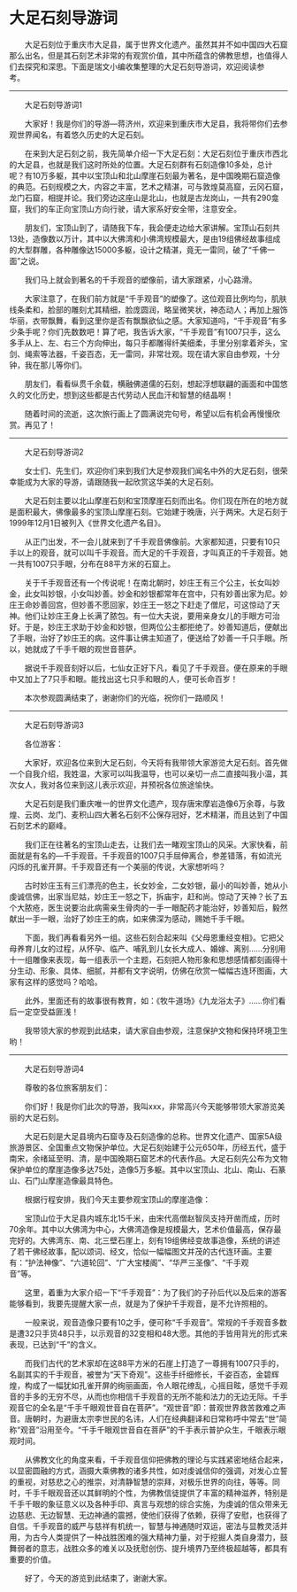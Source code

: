 # 大足石刻导游词  
&emsp;&emsp;大足石刻位于重庆市大足县，属于世界文化遗产。虽然其并不如中国四大石窟那么出名，但是其石刻艺术非常的有观赏价值，其中所蕴含的佛教思想，也值得人们去探究和深思。下面是瑞文小编收集整理的大足石刻导游词，欢迎阅读参考。&emsp;&emsp;  
***  
&emsp;&emsp;大足石刻导游词1&emsp;&emsp;  

&emsp;&emsp;大家好！我是你们的导游—蒋济州，欢迎来到重庆市大足县，我将带你们去参观世界闻名，有着悠久历史的大足石刻。&emsp;&emsp;  

&emsp;&emsp;在来到大足石刻之前，我先简单介绍一下大足石刻：大足石刻位于重庆市西北的大足县，也就是我们这时所处的位置。大足石刻群有石刻造像10多处，总计呢？有10万多躯，其中以宝顶山和北山摩崖石刻最为著名，是中国晚期石窟造像的典范。石刻规模之大，内容之丰富，艺术之精湛，可与敦煌莫高窟，云冈石窟，龙门石窟，相提并论。我们旁边这座山是北山，也就是古龙岗山，一共有290龛窟，我们的车正向宝顶山方向行驶，请大家系好安全带，注意安全。&emsp;&emsp;  

&emsp;&emsp;朋友们，宝顶山到了，请随我下车，我会便走边给大家讲解。宝顶山石刻共13处，造像数以万计，其中以大佛湾和小佛湾规模最大，是由19组佛经故事组成的大型群雕，各种雕像达15000多躯，设计之精湛，竟无一雷同，破了“千佛一面”之说。&emsp;&emsp;  

&emsp;&emsp;我们马上就会到著名的千手观音的塑像前，请大家跟紧，小心路滑。&emsp;&emsp;  

&emsp;&emsp;大家注意了，在我们前方就是“千手观音”的塑像了。这位观音比例均匀，肌肤线条柔和，脸部的雕刻尤其精细，脸庞圆润，略呈微笑状，神态动人；再加上服饰华丽，衣带飘舞，看到这里你是否有飘飘欲仙之感。大家知道吗，“千手观音”有多少条手呢？你们先数数吧！算了吧，我告诉大家，“千手观音”有1007只手，这么多手从上、左、右三个方向伸出，每只手都雕得纤美细柔，手里分别拿着斧头，宝剑、绳索等法器，千姿百态，无一雷同，非常壮观。现在请大家自由参观，十分钟，我在那儿等你们。&emsp;&emsp;  

&emsp;&emsp;朋友们，看看纵贯千余载，横融佛道儒的石刻，想起浮想联翩的画面和中国悠久的文化历史，想到这些都是古代劳动人民血汗和智慧的结晶啊！&emsp;&emsp;  

&emsp;&emsp;随着时间的流逝，这次旅行画上了圆满说完句号，希望以后有机会再慢慢欣赏。再见了！&emsp;&emsp;  
***  
&emsp;&emsp;大足石刻导游词2&emsp;&emsp;  

&emsp;&emsp;女士们、先生们，欢迎你们来到我们大足参观我们闻名中外的大足石刻，很荣幸能成为大家的导游，请跟随我一起欣赏这华美的大足石刻。&emsp;&emsp;  

&emsp;&emsp;大足石刻主要以北山摩崖石刻和宝顶摩崖石刻而出名。你们现在所在的地方就是面积最大，佛像最多的宝顶山摩崖石刻。它始建于晚唐，兴于两宋。大足石刻于1999年12月1日被列入《世界文化遗产名目》。&emsp;&emsp;  

&emsp;&emsp;从正门出发，不一会儿就来到了千手观音佛像前。大家都知道，只要有10只手以上的观音，就可以叫千手观音。而大足的千手观音，才叫真正的千手观音。她一共有1007只手眼，分布在88平方米的石窟上。&emsp;&emsp;  

&emsp;&emsp;关于千手观音还有一个传说呢！在南北朝时，妙庄王有三个公主，长女叫妙金，此女叫妙银，小女叫妙善。妙金和妙银都常年在宫中，只有妙善出家为尼。妙庄王命妙善回宫，但妙善不愿回家，妙庄王一怒之下赶走了僧尼，可这惊动了天神。他们让妙庄王身上长满了脓包。有一位大夫说，要用亲身女儿的手眼方可治好。于是，妙庄王求助于妙金和妙银，但两位公主都拒绝了。妙善知道后，便献出了手眼，治好了妙庄王的病。这件事让佛主知道了，便送给了妙善一千只手眼。所以，她就成了千手千眼的观世音菩萨。&emsp;&emsp;  

&emsp;&emsp;据说千手观音刻好以后，七仙女正好下凡，看见了千手观音。便在原来的手眼中又加上了7只手和眼。能找出这七只手和眼的人，便可长命百岁！&emsp;&emsp;  

&emsp;&emsp;本次参观圆满结束了，谢谢你们的光临，祝你们一路顺风！&emsp;&emsp;  
***  
&emsp;&emsp;大足石刻导游词3&emsp;&emsp;  

&emsp;&emsp;各位游客：&emsp;&emsp;  

&emsp;&emsp;大家好，欢迎各位来到大足石刻，今天将有我带领大家游览大足石刻。首先做一个自我介绍，我姓温，大家可以叫我温导，也可以亲切一点二直接叫我小温，其次女人，我对各位来到这儿表示欢迎，并预祝各位旅途愉快。&emsp;&emsp;  

&emsp;&emsp;大足石刻是我们重庆唯一的世界文化遗产，现存唐宋摩岩造像6万余尊，与敦煌、云岗、龙门、麦积山四大著名石刻不公保存冠好，艺术精湛，而且达到了中国石刻艺术的巅峰。&emsp;&emsp;  

&emsp;&emsp;我们正在往著名的宝顶山走去，让我们去一睹观宝顶山的风采。大家快看，前面就是有名的—千手观音。千手观音的1007只手屈伸离合，参差错落，有如流光闪烁的孔雀开屏。千手观音还有一个美丽的传说，大家想听吗？&emsp;&emsp;  

&emsp;&emsp;古时妙庄玉有三们漂亮的色主，长女妙金，二女妙银，最小的叫妙善，她从小虔诚信佛，出家当尼姑，妙庄王一怒之下，拆庙宇，赶和尚。惊动了天神？长了五个大脓疮，医生说要治此病需亲生骨肉的一手一眼配药才能治好，妙善知后，毅然献出一手一眼，治好了妙庄王的病，如来佛深为感动，赐她千手千眼。&emsp;&emsp;  

&emsp;&emsp;下面，我们再看看另外一组。这些石刻合起来叫《父母恩重经变相》。它把父母养育儿女的过程，从怀孕、临产、哺乳到儿女长大成人、婚嫁、离别……分别用十一组雕像来表现，每一组表示一个主题，石刻把人物形象和思想感情都刻画得十分生动、形象、具体、细腻，并都有文字说明，仿佛在欣赏一幅幅古连环图画，大家有这样的感觉吗？哈哈。&emsp;&emsp;  

&emsp;&emsp;此外，里面还有的故事很有教育，如：《牧牛道场》《九龙浴太子》……你们看后一定空受益匪浅！&emsp;&emsp;  

&emsp;&emsp;我带领大家的参观到此结束，请大家自由参观，注意保护文物和保持环境卫生哟！&emsp;&emsp;  
***  
&emsp;&emsp;大足石刻导游词4&emsp;&emsp;  

&emsp;&emsp;尊敬的各位旅客朋友们：&emsp;&emsp;  

&emsp;&emsp;你们好！我是你们此次的导游，我叫xxx，非常高兴今天能够带领大家游览美丽的大足石刻。&emsp;&emsp;  

&emsp;&emsp;大足石刻是大足县境内石窟寺及石刻造像的总称。世界文化遗产、国家5A级旅游景区、全国重点文物保护单位。大足石刻始建于公元650年，历经五代，盛于南宋，余绪延至明、清，是中国晚期石窟艺术的代表作品。大足石刻先公布为文物保护单位的摩崖造像多达75处，造像5万多躯。其中以宝顶山、北山、南山、石篆山、石门山摩崖造像最具特色。&emsp;&emsp;  

&emsp;&emsp;根据行程安排，我们今天主要参观宝顶山的摩崖造像：&emsp;&emsp;  

&emsp;&emsp;宝顶山位于大足县内城东北15千米，由宋代高僧赵智凤支持开凿而成，历时70余年。其中以大佛湾为中心，大佛湾造像是规模最大，艺术价值最高，保存最完好的。大佛湾东、南、北三壁石崖上，刻有19组佛经变故事造像，系统的讲述了若干佛经故事，配以颂词、经文，恰似一幅幅图文并茂的古代连环画。主要有：“护法神像”、“六道轮回”、“广大宝楼阁”、“华严三圣像”、“千手观音”等。&emsp;&emsp;  

&emsp;&emsp;这里，着重为大家介绍一下“千手观音”：为了我们的子孙后代以及后来的游客能够看到，我要先提醒大家一点，就是为了保护千手观音，是不允许照相的。&emsp;&emsp;  

&emsp;&emsp;一般来说，观音造像只要有10之手，便可称“千手观音”。常规的千手观音多数是遭32只手货48只手，以示观音的32变相和48大愿。其他的手皆用背光的形式来表现，已达到“千”的含义。&emsp;&emsp;  

&emsp;&emsp;而我们古代的艺术家却在这88平方米的石崖上打造了一尊拥有1007只手的，名副其实的千手观音，被誉为“天下奇观”。这些手纤细修长，千姿百态，金碧辉煌，构成了一幅犹如孔雀开屏的绚丽画面，令人眼花缭乱，心摇目眩，感觉千手观音的手多的无穷不尽，从而也你相信千手观音的无所不能和法力的无边无际。千手观音它的全名是“千手千眼观世音自在菩萨”。“观世音”即：普观世界救苦救难之声音。唐朝时，为避唐太宗李世民的名讳，人们在经典翻译和日常称呼中常去“世”简称“观音”沿用至今。“千手千眼观世音自在菩萨”的千手表示普护众生，千眼表示眼观时间。&emsp;&emsp;  

&emsp;&emsp;从佛教文化的角度来看，千手观音信仰把佛教的理论与实践紧密地结合起来，以显密圆融的方式，涵摄大乘佛教的诸多共性，如对虔诚信仰的强调，对发心立誓的重视，对慈悲之心的推崇，对清静智慧的崇拜，对极乐世界的向往，等等。同时，千手千眼观音还以其鲜明的个性，为佛教信徒提供了丰富的精神滋养，特别是千手千眼的象征意义以及各种手印、真言与观想的综合实施，为虔诚的信众带来无边慈悲、无边智慧、无边神通的震撼，使他们获得了依赖，获得了安慰，也获得了自信。千手观音的威严与慈祥有机统一，智慧与神通随时双运，密法与显教灵活并用，为古今人类提供了一种战胜困难的强大精神力量，对于挖掘人类自身潜力，鼓舞弱者的意志，战胜众多的难关以及抚慰创伤、提升境界乃至终极超越等，都具有重要的价值。&emsp;&emsp;  

&emsp;&emsp;好了，今天的游览到此结束了，谢谢大家。&emsp;&emsp;  
<!-- Last processed: 2025-07-22 03:44:30 -->
